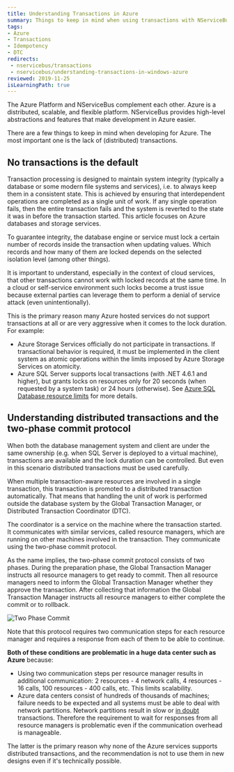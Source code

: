 ```yaml
---
title: Understanding Transactions in Azure
summary: Things to keep in mind when using transactions with NServiceBus in Azure
tags:
- Azure
- Transactions
- Idempotency
- DTC
redirects:
 - nservicebus/transactions
 - nservicebus/understanding-transactions-in-windows-azure
reviewed: 2019-11-25
isLearningPath: true
---
```


The Azure Platform and NServiceBus complement each other. Azure is a distributed, scalable, and flexible platform. NServiceBus provides high-level abstractions and features that make development in Azure easier.

There are a few things to keep in mind when developing for Azure. The most important one is the lack of (distributed) transactions.


## No transactions is the default

Transaction processing is designed to maintain system integrity (typically a database or some modern file systems and services), i.e. to always keep them in a consistent state. This is achieved by ensuring that interdependent operations are completed as a single unit of work. If any single operation fails, then the entire transaction fails and the system is reverted to the state it was in before the transaction started. This article focuses on Azure databases and storage services.

To guarantee integrity, the database engine or service must lock a certain number of records inside the transaction when updating values. Which records and how many of them are locked depends on the selected isolation level (among other things).

It is important to understand, especially in the context of cloud services, that other transactions cannot work with locked records at the same time. In a cloud or self-service environment such locks become a trust issue because external parties can leverage them to perform a denial of service attack (even unintentionally).

This is the primary reason many Azure hosted services do not support transactions at all or are very aggressive when it comes to the lock duration. For example:

 * Azure Storage Services officially do not participate in transactions. If transactional behavior is required, it must be implemented in the client system as atomic operations within the limits imposed by Azure Storage Services on atomicity.
 * Azure SQL Server supports local transactions (with .NET 4.6.1 and higher), but grants locks on resources only for 20 seconds (when requested by a system task) or 24 hours (otherwise). See [Azure SQL Database resource limits](https://docs.microsoft.com/en-us/azure/sql-database/sql-database-resource-limits) for more details.

## Understanding distributed transactions and the two-phase commit protocol

When both the database management system and client are under the same ownership (e.g. when SQL Server is deployed to a virtual machine), transactions are available and the lock duration can be controlled. But even in this scenario distributed transactions must be used carefully.

When multiple transaction-aware resources are involved in a single transaction, this transaction is promoted to a distributed transaction automatically. That means that handling the unit of work is performed outside the database system by the Global Transaction Manager, or Distributed Transaction Coordinator (DTC). 

The coordinator is a service on the machine where the transaction started. It communicates with similar services, called resource managers, which are running on other machines involved in the transaction. They communicate using the two-phase commit protocol.

As the name implies, the two-phase commit protocol consists of two phases. During the preparation phase, the Global Transaction Manager instructs all resource managers to get ready to commit. Then all resource managers need to inform the Global Transaction Manager whether they approve the transaction. After collecting that information the Global Transaction Manager instructs all resource managers to either complete the commit or to rollback.

![Two Phase Commit](two-phase-commit.png)

Note that this protocol requires two communication steps for each resource manager and requires a response from each of them to be able to continue. 

**Both of these conditions are problematic in a huge data center such as Azure** because:

 * Using two communication steps per resource manager results in additional communication: 2 resources - 4 network calls, 4 resources - 16 calls, 100 resources - 400 calls, etc. This limits scalability.
 * Azure data centers consist of hundreds of thousands of machines; failure needs to be expected and all systems must be able to deal with network partitions. Network partitions result in slow or [in doubt](https://msdn.microsoft.com/en-us/library/ms681727.aspx) transactions. Therefore the requirement to wait for responses from all resource managers is problematic even if the communication overhead is manageable.

The latter is the primary reason why none of the Azure services supports distributed transactions, and the recommendation is not to use them in new designs even if it's technically possible.
